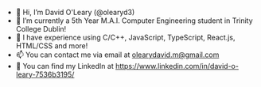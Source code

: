 - 👋 Hi, I’m David O'Leary (@olearyd3)
- 🌱 I’m currently a 5th Year M.A.I. Computer Engineering student in Trinity College Dublin!
- 💞️ I have experience using C/C++, JavaScript, TypeScript, React.js, HTML/CSS and more!
- 📫 You can contact me via email at olearydavid.m@gmail.com
- 💼 You can find my LinkedIn at https://www.linkedin.com/in/david-o-leary-7536b3195/

<!---
olearyd3/olearyd3 is a ✨ special ✨ repository because its `README.md` (this file) appears on your GitHub profile.
You can click the Preview link to take a look at your changes.
--->

